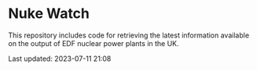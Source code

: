 # Nuke Watch

This repository includes code for retrieving the latest information available on the output of EDF nuclear power plants in the UK.

Last updated: 2023-07-11 21:08